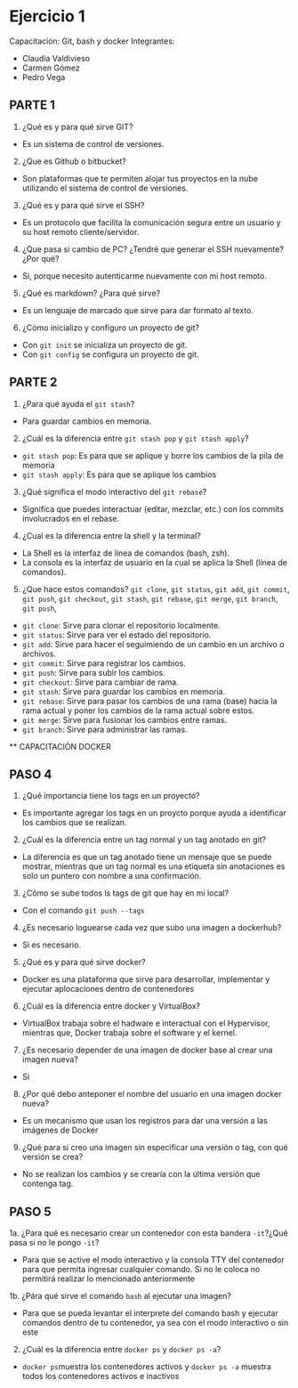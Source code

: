 # Ejercicio 1
Capacitación: Git, bash y docker
Integrantes:
- Claudia Valdivieso
- Carmen Gómez
- Pedro Vega

## PARTE 1

1. ¿Qué es y para qué sirve GIT?
- Es un sistema de control de versiones.

2. ¿Que es Github o bitbucket?
- Son plataformas que te permiten alojar tus proyectos en la nube utilizando el sistema de control de versiones.

3. ¿Qué es y para qué sirve el SSH?
- Es un protocolo que facilita la comunicación segura entre un usuario y su host remoto cliente/servidor.

4. ¿Que pasa si cambio de PC? ¿Tendré que generar el SSH nuevamente?¿Por qué?
- Si, porque necesito autenticarme nuevamente con mi host remoto.

5. ¿Qué es markdown? ¿Para qué sirve?
- Es un lenguaje de marcado que sirve para dar formato al texto.

6. ¿Cómo inicializo y configuro un proyecto de git?
- Con `git init` se inicializa un proyecto de git.
- Con `git config` se configura un proyecto de git.

## PARTE 2

1. ¿Para qué ayuda el `git stash`?
- Para guardar cambios en memoria.

2. ¿Cuál es la diferencia entre `git stash pop` y `git stash apply`?
- `git stash pop`: Es para que se aplique y borre los cambios de la pila de memoria
- `git stash apply`: Es para que se aplique los cambios

3. ¿Qué significa el modo interactivo del `git rebase`?
- Significa que puedes interactuar (editar, mezclar, etc.) con los commits involucrados en el rebase.

4. ¿Cual es la diferencia entre la shell y la terminal?
- La Shell es la interfaz de línea de comandos (bash, zsh).
- La consola es la interfaz de usuario en la cual se aplica la Shell (línea de comandos).

5. ¿Que hace estos comandos? `git clone`, `git status`, `git add`, `git commit`, `git push`, `git checkout`, `git stash`, `git rebase`, `git merge`, `git branch`, `git push`,
- `git clone`: Sirve para clonar el repositorio localmente.
- `git status`: Sirve para ver el estado del repositorio.
- `git add`: Sirve para hacer el seguimiendo de un cambio en un archivo o archivos.
- `git commit`: Sirve para registrar los cambios.
- `git push`: Sirve para subir los cambios.
- `git checkout`: Sirve para cambiar de rama.
- `git stash`: Sirve para guardar los cambios en memoria.
- `git rebase`: Sirve para pasar los cambios de una rama (base) hacia la rama actual y poner los cambios de la rama actual sobre estos.
- `git merge`: Sirve para fusionar los cambios entre ramas.
- `git branch`: Sirve para administrar las ramas.


** CAPACITACIÓN DOCKER

## PASO 4

1. ¿Qué importancia tiene los tags en un proyecto?
- Es importante agregar los tags en un proycto porque ayuda a identificar los cambios que se realizan.

2. ¿Cuál es la diferencia entre un tag normal y un tag anotado en git?
- La diferencia es que un tag anotado tiene un mensaje que se puede mostrar, mientras que un tag normal es una etiqueta sin 
anotaciones es solo un puntero con nombre a una confirmación.

3. ¿Cómo se sube todos ls tags de git que hay en mi local?
- Con el comando `git push --tags`

4. ¿Es necesario loguearse cada vez que subo una imagen a dockerhub?
- Si es necesario.

5. ¿Qué es y para qué sirve docker?
- Docker es una plataforma que sirve para desarrollar, implementar y ejecutar aplocaciones dentro de contenedores

6. ¿Cuál es la diferencia entre docker y VirtualBox?
- VirtualBox trabaja sobre el hadware e interactual con el Hypervisor, mientras que, Docker trabaja sobre el software y el 
kernel.

7. ¿Es necesario depender de una imagen de docker base al crear una imagen nueva?
- Si

8. ¿Por qué debo anteponer el nombre del usuario en una imagen docker nueva?
- Es un mecanismo que usan los registros para dar una versión a las imágenes de Docker

9. ¿Qué para si creo una imagen sin especificar una versión o tag, con qué versión se crea?
- No se realizan los cambios y se crearía con la última versión que contenga tag.

## PASO 5
1a. ¿Para qué es necesario crear un contenedor con esta bandera `-it`?¿Qué pasa si no le pongo `-it`?
- Para que se active el modo interactivo y la consola TTY del contenedor para que permita ingresar cualquier comando. Si no le 
coloca no permitirá realizar lo mencionado anteriormente

1b. ¿Pára qué sirve el comando `bash` al ejecutar una imagen? 
- Para que se pueda levantar el interprete del comando bash y ejecutar comandos dentro de tu contenedor, ya sea con el modo 
interactivo o sin este 

2. ¿Cuál es la diferencia entre `docker ps` y `docker ps -a`?
- `docker ps`muestra los contenedores activos y `docker ps -a` muestra todos los contenedores activos e inactivos
